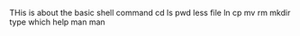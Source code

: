 THis is about the basic shell command
cd
ls
pwd
less
file
ln
cp
mv
rm
mkdir
type
which
help
man
man
##
